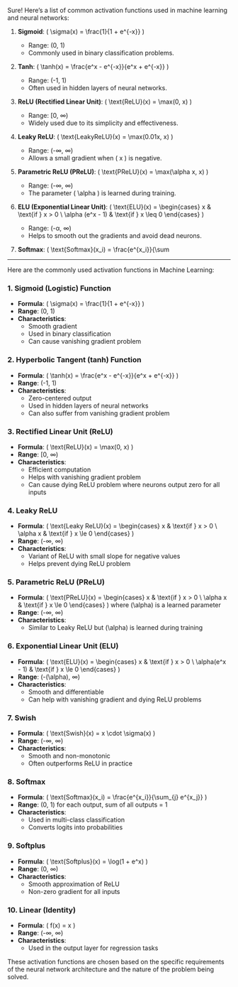 Sure! Here’s a list of common activation functions used in machine learning and neural networks:

1. **Sigmoid**: \( \sigma(x) = \frac{1}{1 + e^{-x}} \)
   - Range: (0, 1)
   - Commonly used in binary classification problems.

2. **Tanh**: \( \tanh(x) = \frac{e^x - e^{-x}}{e^x + e^{-x}} \)
   - Range: (-1, 1)
   - Often used in hidden layers of neural networks.

3. **ReLU (Rectified Linear Unit)**: \( \text{ReLU}(x) = \max(0, x) \)
   - Range: [0, ∞)
   - Widely used due to its simplicity and effectiveness.

4. **Leaky ReLU**: \( \text{LeakyReLU}(x) = \max(0.01x, x) \)
   - Range: (-∞, ∞)
   - Allows a small gradient when \( x \) is negative.

5. **Parametric ReLU (PReLU)**: \( \text{PReLU}(x) = \max(\alpha x, x) \)
   - Range: (-∞, ∞)
   - The parameter \( \alpha \) is learned during training.

6. **ELU (Exponential Linear Unit)**: \( \text{ELU}(x) = \begin{cases} x & \text{if } x > 0 \\ \alpha (e^x - 1) & \text{if } x \leq 0 \end{cases} \)
   - Range: (-α, ∞)
   - Helps to smooth out the gradients and avoid dead neurons.

7. **Softmax**: \( \text{Softmax}(x_i) = \frac{e^{x_i}}{\sum
---
Here are the commonly used activation functions in Machine Learning:

### 1. **Sigmoid (Logistic) Function**
- **Formula**: \( \sigma(x) = \frac{1}{1 + e^{-x}} \)
- **Range**: (0, 1)
- **Characteristics**:
  - Smooth gradient
  - Used in binary classification
  - Can cause vanishing gradient problem

### 2. **Hyperbolic Tangent (tanh) Function**
- **Formula**: \( \tanh(x) = \frac{e^x - e^{-x}}{e^x + e^{-x}} \)
- **Range**: (-1, 1)
- **Characteristics**:
  - Zero-centered output
  - Used in hidden layers of neural networks
  - Can also suffer from vanishing gradient problem

### 3. **Rectified Linear Unit (ReLU)**
- **Formula**: \( \text{ReLU}(x) = \max(0, x) \)
- **Range**: [0, ∞)
- **Characteristics**:
  - Efficient computation
  - Helps with vanishing gradient problem
  - Can cause dying ReLU problem where neurons output zero for all inputs

### 4. **Leaky ReLU**
- **Formula**: \( \text{Leaky ReLU}(x) = \begin{cases} 
      x & \text{if } x > 0 \\
      \alpha x & \text{if } x \le 0 
   \end{cases} \)
- **Range**: (-∞, ∞)
- **Characteristics**:
  - Variant of ReLU with small slope for negative values
  - Helps prevent dying ReLU problem

### 5. **Parametric ReLU (PReLU)**
- **Formula**: \( \text{PReLU}(x) = \begin{cases} 
      x & \text{if } x > 0 \\
      \alpha x & \text{if } x \le 0 
   \end{cases} \) where \(\alpha\) is a learned parameter
- **Range**: (-∞, ∞)
- **Characteristics**:
  - Similar to Leaky ReLU but \(\alpha\) is learned during training

### 6. **Exponential Linear Unit (ELU)**
- **Formula**: \( \text{ELU}(x) = \begin{cases} 
      x & \text{if } x > 0 \\
      \alpha(e^x - 1) & \text{if } x \le 0 
   \end{cases} \)
- **Range**: (-\(\alpha\), ∞)
- **Characteristics**:
  - Smooth and differentiable
  - Can help with vanishing gradient and dying ReLU problems

### 7. **Swish**
- **Formula**: \( \text{Swish}(x) = x \cdot \sigma(x) \)
- **Range**: (-∞, ∞)
- **Characteristics**:
  - Smooth and non-monotonic
  - Often outperforms ReLU in practice

### 8. **Softmax**
- **Formula**: \( \text{Softmax}(x_i) = \frac{e^{x_i}}{\sum_{j} e^{x_j}} \)
- **Range**: (0, 1) for each output, sum of all outputs = 1
- **Characteristics**:
  - Used in multi-class classification
  - Converts logits into probabilities

### 9. **Softplus**
- **Formula**: \( \text{Softplus}(x) = \log(1 + e^x) \)
- **Range**: (0, ∞)
- **Characteristics**:
  - Smooth approximation of ReLU
  - Non-zero gradient for all inputs

### 10. **Linear (Identity)**
- **Formula**: \( f(x) = x \)
- **Range**: (-∞, ∞)
- **Characteristics**:
  - Used in the output layer for regression tasks

These activation functions are chosen based on the specific requirements of the neural network architecture and the nature of the problem being solved.
